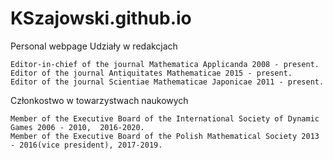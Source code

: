 # KSzajowski.github.io
Personal webpage
Udziały w redakcjach

    Editor-in-chief of the journal Mathematica Applicanda 2008 - present.
    Editor of the journal Antiquitates Mathematicae 2015 - present.
    Editor of the journal Scientiae Mathematicae Japonicae 2011 - present.

Członkostwo w towarzystwach naukowych

    Member of the Executive Board of the International Society of Dynamic Games 2006 - 2010,  2016-2020.
    Member of the Executive Board of the Polish Mathematical Society 2013 - 2016(vice president), 2017-2019.
